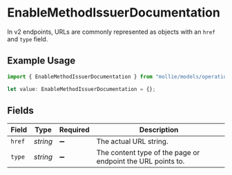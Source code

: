 # EnableMethodIssuerDocumentation

In v2 endpoints, URLs are commonly represented as objects with an `href` and `type` field.

## Example Usage

```typescript
import { EnableMethodIssuerDocumentation } from "mollie/models/operations";

let value: EnableMethodIssuerDocumentation = {};
```

## Fields

| Field                                                       | Type                                                        | Required                                                    | Description                                                 |
| ----------------------------------------------------------- | ----------------------------------------------------------- | ----------------------------------------------------------- | ----------------------------------------------------------- |
| `href`                                                      | *string*                                                    | :heavy_minus_sign:                                          | The actual URL string.                                      |
| `type`                                                      | *string*                                                    | :heavy_minus_sign:                                          | The content type of the page or endpoint the URL points to. |
